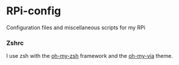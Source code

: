 # RPi-config
Configuration files and miscellaneous scripts for my RPi


### Zshrc
I use zsh with the [oh-my-zsh](http://ohmyz.sh/) framework and the [oh-my-via](https://github.com/badouralix/oh-my-via) theme.